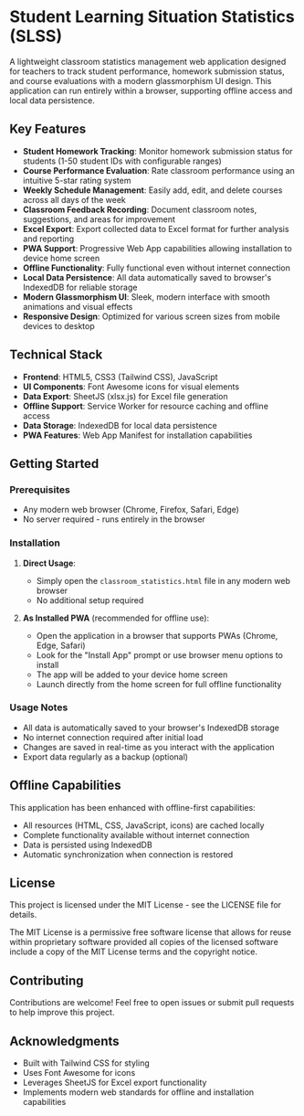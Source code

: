 # Student Learning Situation Statistics (SLSS)

A lightweight classroom statistics management web application designed for teachers to track student performance, homework submission status, and course evaluations with a modern glassmorphism UI design. This application can run entirely within a browser, supporting offline access and local data persistence.

## Key Features

- **Student Homework Tracking**: Monitor homework submission status for students (1-50 student IDs with configurable ranges)
- **Course Performance Evaluation**: Rate classroom performance using an intuitive 5-star rating system
- **Weekly Schedule Management**: Easily add, edit, and delete courses across all days of the week
- **Classroom Feedback Recording**: Document classroom notes, suggestions, and areas for improvement
- **Excel Export**: Export collected data to Excel format for further analysis and reporting
- **PWA Support**: Progressive Web App capabilities allowing installation to device home screen
- **Offline Functionality**: Fully functional even without internet connection
- **Local Data Persistence**: All data automatically saved to browser's IndexedDB for reliable storage
- **Modern Glassmorphism UI**: Sleek, modern interface with smooth animations and visual effects
- **Responsive Design**: Optimized for various screen sizes from mobile devices to desktop

## Technical Stack

- **Frontend**: HTML5, CSS3 (Tailwind CSS), JavaScript
- **UI Components**: Font Awesome icons for visual elements
- **Data Export**: SheetJS (xlsx.js) for Excel file generation
- **Offline Support**: Service Worker for resource caching and offline access
- **Data Storage**: IndexedDB for local data persistence
- **PWA Features**: Web App Manifest for installation capabilities

## Getting Started

### Prerequisites
- Any modern web browser (Chrome, Firefox, Safari, Edge)
- No server required - runs entirely in the browser

### Installation

1. **Direct Usage**:
   - Simply open the `classroom_statistics.html` file in any modern web browser
   - No additional setup required

2. **As Installed PWA** (recommended for offline use):
   - Open the application in a browser that supports PWAs (Chrome, Edge, Safari)
   - Look for the "Install App" prompt or use browser menu options to install
   - The app will be added to your device home screen
   - Launch directly from the home screen for full offline functionality

### Usage Notes
- All data is automatically saved to your browser's IndexedDB storage
- No internet connection required after initial load
- Changes are saved in real-time as you interact with the application
- Export data regularly as a backup (optional)

## Offline Capabilities

This application has been enhanced with offline-first capabilities:

- All resources (HTML, CSS, JavaScript, icons) are cached locally
- Complete functionality available without internet connection
- Data is persisted using IndexedDB
- Automatic synchronization when connection is restored

## License

This project is licensed under the MIT License - see the LICENSE file for details.

The MIT License is a permissive free software license that allows for reuse within proprietary software provided all copies of the licensed software include a copy of the MIT License terms and the copyright notice.

## Contributing

Contributions are welcome! Feel free to open issues or submit pull requests to help improve this project.

## Acknowledgments

- Built with Tailwind CSS for styling
- Uses Font Awesome for icons
- Leverages SheetJS for Excel export functionality
- Implements modern web standards for offline and installation capabilities